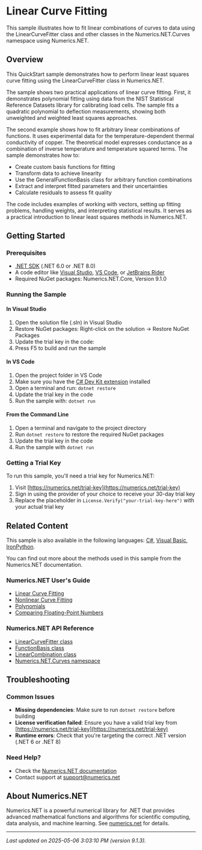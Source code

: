 # Linear Curve Fitting

This sample illustrates how to fit linear combinations of curves to data using the LinearCurveFitter class and other classes in the Numerics.NET.Curves namespace using Numerics.NET.

## Overview

This QuickStart sample demonstrates how to perform linear least squares curve fitting using the LinearCurveFitter 
class in Numerics.NET.

The sample shows two practical applications of linear curve fitting. First, it demonstrates polynomial 
fitting using data from the NIST Statistical Reference Datasets library for calibrating load cells. The 
sample fits a quadratic polynomial to deflection measurements, showing both unweighted and weighted 
least squares approaches.

The second example shows how to fit arbitrary linear combinations of functions. It uses experimental 
data for the temperature-dependent thermal conductivity of copper. The theoretical model expresses 
conductance as a combination of inverse temperature and temperature squared terms. The sample 
demonstrates how to:

- Create custom basis functions for fitting
- Transform data to achieve linearity
- Use the GeneralFunctionBasis class for arbitrary function combinations
- Extract and interpret fitted parameters and their uncertainties
- Calculate residuals to assess fit quality

The code includes examples of working with vectors, setting up fitting problems, handling weights, and
interpreting statistical results. It serves as a practical introduction to linear least squares methods
in Numerics.NET.


## Getting Started

### Prerequisites

- [.NET SDK](https://dotnet.microsoft.com/download) (.NET 6.0 or .NET 8.0)
- A code editor like [Visual Studio](https://visualstudio.microsoft.com/), [VS Code](https://code.visualstudio.com/), or [JetBrains Rider](https://www.jetbrains.com/rider/)
- Required NuGet packages: Numerics.NET.Core, Version 9.1.0

### Running the Sample

#### In Visual Studio
1. Open the solution file (.sln) in Visual Studio
2. Restore NuGet packages: Right-click on the solution → Restore NuGet Packages
3. Update the trial key in the code:
4. Press F5 to build and run the sample

#### In VS Code

1. Open the project folder in VS Code
2. Make sure you have the [C# Dev Kit extension](https://marketplace.visualstudio.com/items?itemName=ms-dotnettools.csdevkit) installed
3. Open a terminal and run: `dotnet restore`
4. Update the trial key in the code 
5. Run the sample with: `dotnet run`

#### From the Command Line

1. Open a terminal and navigate to the project directory
2. Run `dotnet restore` to restore the required NuGet packages
3. Update the trial key in the code
4. Run the sample with `dotnet run`

### Getting a Trial Key

To run this sample, you'll need a trial key for Numerics.NET:

1. Visit [https://numerics.net/trial-key](https://numerics.net/trial-key)
2. Sign in using the provider of your choice to receive your 30-day trial key
3. Replace the placeholder in `License.Verify("your-trial-key-here")` with your actual trial key

## Related Content

This sample is also available in the following languages: 
[C#](https://github.com/NumericsDotNet/quickstart-csharp/tree/net462/mathematics/curve-fitting-and-interpolation/linear-curve-fitting), [Visual Basic](https://github.com/NumericsDotNet/quickstart-visualbasic/tree/net462/mathematics/curve-fitting-and-interpolation/linear-curve-fitting), [IronPython](https://github.com/NumericsDotNet/quickstart-ironpython/tree/net462/mathematics/curve-fitting-and-interpolation/linear-curve-fitting).

You can find out more about the methods used in this sample from the Numerics.NET documentation.

### Numerics.NET User's Guide

- [Linear Curve Fitting](https://numerics.net/documentation/latest/mathematics/curve-fitting/linear-curve-fitting)
- [Nonlinear Curve Fitting](https://numerics.net/documentation/latest/mathematics/curve-fitting/nonlinear-curve-fitting)
- [Polynomials](https://numerics.net/documentation/latest/mathematics/curves-and-interpolation/polynomials)
- [Comparing Floating-Point Numbers](https://numerics.net/documentation/latest/mathematics/general-classes/comparing-floating-point-numbers)

### Numerics.NET API Reference

- [LinearCurveFitter class](https://numerics.net/documentation/latest/reference/numerics.net.curves.linearcurvefitter)
- [FunctionBasis class](https://numerics.net/documentation/latest/reference/numerics.net.curves.functionbasis)
- [LinearCombination class](https://numerics.net/documentation/latest/reference/numerics.net.curves.linearcombination)
- [Numerics.NET.Curves namespace](https://numerics.net/documentation/latest/reference/numerics.net.curves)


## Troubleshooting

### Common Issues

- **Missing dependencies**: Make sure to run `dotnet restore` before building
- **License verification failed**: Ensure you have a valid trial key from [https://numerics.net/trial-key](https://numerics.net/trial-key)
- **Runtime errors**: Check that you're targeting the correct .NET version (.NET 6 or .NET 8)

### Need Help?

- Check the [Numerics.NET documentation](https://numerics.net/documentation/)
- Contact support at [support@numerics.net](mailto:support@numerics.net?subject=LinearCurveFitting%20QuickStart%20Sample%20%28F%23%29)

## About Numerics.NET

Numerics.NET is a powerful numerical library for .NET that provides advanced mathematical 
functions and algorithms for scientific computing, data analysis, and machine learning.
See [numerics.net](https://numerics.net) for details.

---

_Last updated on 2025-05-06 3:03:10 PM (version 9.1.3)._
